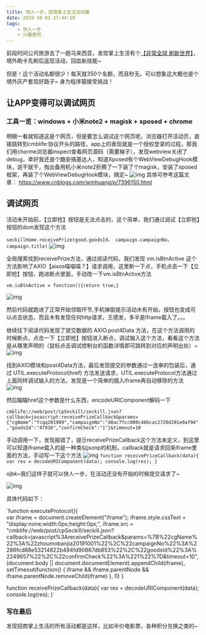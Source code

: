 ```yaml
---
title: 快人一步，招商掌上生活活动篇
date: 2019-10-03 17:44:18
tags: 
    - 快人一步
    - 兴趣使然
---
```


前段时间公司旅游去了一趟马来西亚，发现掌上生活有个[【非常全球 刷新世界】](https://market.cmbchina.com/ccard/wap/201909fcqqapp/index.html)，境外刷卡先刷后返现活动，回血新技能~

但是！这个活动名额很少！每天就350个名额，而且秒无。可以想象这大概也是个境外灰产套现好路子~
身为程序猿接受挑战！
<!--more-->
## 让APP变得可以调试网页
### 工具一览：windows + 小米note2 + magisk + xposed + chrome 
明眼一看就知道这是个网页，但是要怎么调试这个网页呢，浏览器打开活动页，直接跳转到cmblife:协议开头的路径，app上的表现就是一个授权登录的过程，那我们用chorme浏览器inspect查看网页源码（需要梯子），发现webview关闭了debug，幸好我还是个酷安搞基达人，知道Xposed有个WebViewDebugHook模块，说干就干，掏出备用机小米note2折腾了一下装了个magisk，安装了xposed框架，再装了个WebViewDebugHook模块，搞定~
![img](https://github.com/krapnikkk/krapnikkk.github.io/blob/master/asset/quick-cmbchina-activity/WebViewDebugHook.jpg?raw=true)
具体可参考这篇文章：
https://www.cnblogs.com/wmhuang/p/7396150.html

## 调试网页
活动未开始前，【立即抢】按钮是无法点击的，这个简单，我们通过调试【立即抢】按钮的dom发现这个方法

`seckillHome.receivePrize(good.goodsId， campaign.campaignNo， campaign.title)`
![img](https://github.com/krapnikkk/krapnikkk.github.io/blob/master/asset/quick-cmbchina-activity/00_btn_receivePrize.png?raw=true)

全局搜索找到receivePrize方法，通过阅读代码，我们发现 vm.isBtnActive 这个方法影响了AXIO【aixos喵喵喵？】请求调用，这里断一下点，手机点击一下【立即抢】按钮，跑进断点里面，手动改一下vm.isBtnActive方法

`vm.isBtnActive = function(){return true;}`

![img](https://github.com/krapnikkk/krapnikkk.github.io/blob/master/asset/quick-cmbchina-activity/01_receivePrize.png?raw=true)

然后代码就跑进了正常开始领取环节,手机弹窗提示活动木有开始，按钮也变成可以点击状态，而且木有发现任何http请求，王德发，多半是iframe载入了。。。

继续往下阅读代码发现了提交数据的 AXIO.post4Data 方法，在这个方法调用的时候断点，点击一下【立即抢】按钮进入断点，调试输入这个方法，看看这个方法是从哪里声明的（鼠标点击调试控制台的函数详情即可跳转到对应的声明出处）~
![img](https://github.com/krapnikkk/krapnikkk.github.io/blob/master/asset/quick-cmbchina-activity/02_post4Data.png?raw=true)

找到AXIO模块和post4Data方法，最后发现提交的参数通过一连串的包装后，通过 UTIL.executeProtocol(href) 方法发送请求，UTIL.executeProtocol方法通过上面同样调试输入的方法，发现是一个简单的插入iframe再自动移除的方法
![img](https://github.com/krapnikkk/krapnikkk.github.io/blob/master/asset/quick-cmbchina-activity/03_executeProtocol.png?raw=true)

然后瞄瞄href这个参数是什么东西，encodeURIComponent解码一下

`cmblife://web/post/cpSeckill/seckill.json?callback=javascript:receivePrizeCallback&params={"cgName":"fcqq201909","campaignNo":"48ac7fcc000c466cac2720d201e0af94","goodsId":"47916","confirmCheck":"1"}&timeout=10`

手动调用一下，发现报错了，提示receivePrizeCallback这个方法未定义，到这里可以知道iframe载入的是一种类似jsonp的机制，callback就是请求回来iframe里面的方法，手动写一下这个方法
![img](https://github.com/krapnikkk/krapnikkk.github.io/blob/master/asset/quick-cmbchina-activity/04_href.png?raw=true)
`function receivePrizeCallback(data){
	var res = decodeURIComponent(data);
	console.log(res);
}`

ojbk~我们这样子就可以快人一步，在活动还没有开始的时候提交请求了~

![img](https://github.com/krapnikkk/krapnikkk.github.io/blob/master/asset/quick-cmbchina-activity/05_code.png?raw=true)

具体代码如下：

`function executeProtocol(){		
	var iframe = document.createElement("iframe");
	iframe.style.cssText = "display:none;width:0px;height:0px;",
	iframe.src = "cmblife://web/post/cpSeckill/seckill.json?callback=javascript%3AreceivePrizeCallback&params=%7B%22cgName%22%3A%22zhoumobanjia20191001%22%2C%22campaignNo%22%3A%2286fcd88e53214822b494fd90867db853%22%2C%22goodsId%22%3A%2249657%22%2C%22confirmCheck%22%3A%221%22%7D&timeout=10",
	(document.body || document.documentElement).appendChild(iframe),
	setTimeout(function() {
		iframe && iframe.parentNode && iframe.parentNode.removeChild(iframe)
	}, 0)
}

function receivePrizeCallback(data){
	var res = decodeURIComponent(data);
	console.log(res);
}`

### 写在最后
发现招商掌上生活的所有活动都是这样，比如半价电影票，各种积分兑换之类的~






